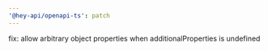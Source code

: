 ```yaml
---
'@hey-api/openapi-ts': patch
---
```


fix: allow arbitrary object properties when additionalProperties is undefined
